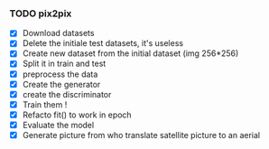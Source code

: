 ### TODO pix2pix

- [x] Download datasets
- [x] Delete the initiale test datasets, it's useless
- [x] Create new dataset from the initial dataset (img 256*256)
- [x] Split it in train and test
- [x] preprocess the data
- [x] Create the generator
- [x] create the discriminator
- [x] Train them !
- [x] Refacto fit() to work in epoch
- [x] Evaluate the model
- [x] Generate picture from who translate satellite picture to an aerial
